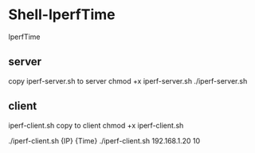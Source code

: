 # Shell-IperfTime
IperfTime

server
-----------------------------------
copy iperf-server.sh to server
chmod +x iperf-server.sh
./iperf-server.sh

client
----------------------------------
iperf-client.sh copy to client
chmod +x iperf-client.sh

./iperf-client.sh {IP} {Time}
./iperf-client.sh 192.168.1.20 10
